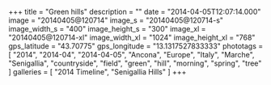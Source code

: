 +++
title = "Green hills"
description = ""
date = "2014-04-05T12:07:14.000"
image = "20140405@120714"
image_s = "20140405@120714-s"
image_width_s = "400"
image_height_s = "300"
image_xl = "20140405@120714-xl"
image_width_xl = "1024"
image_height_xl = "768"
gps_latitude = "43.70775"
gps_longitude = "13.1317527833333"
phototags = [ "2014", "2014-04", "2014-04-05", "Ancona", "Europe", "Italy", "Marche", "Senigallia", "countryside", "field", "green", "hill", "morning", "spring", "tree" ]
galleries = [ "2014 Timeline", "Senigallia Hills" ]
+++
